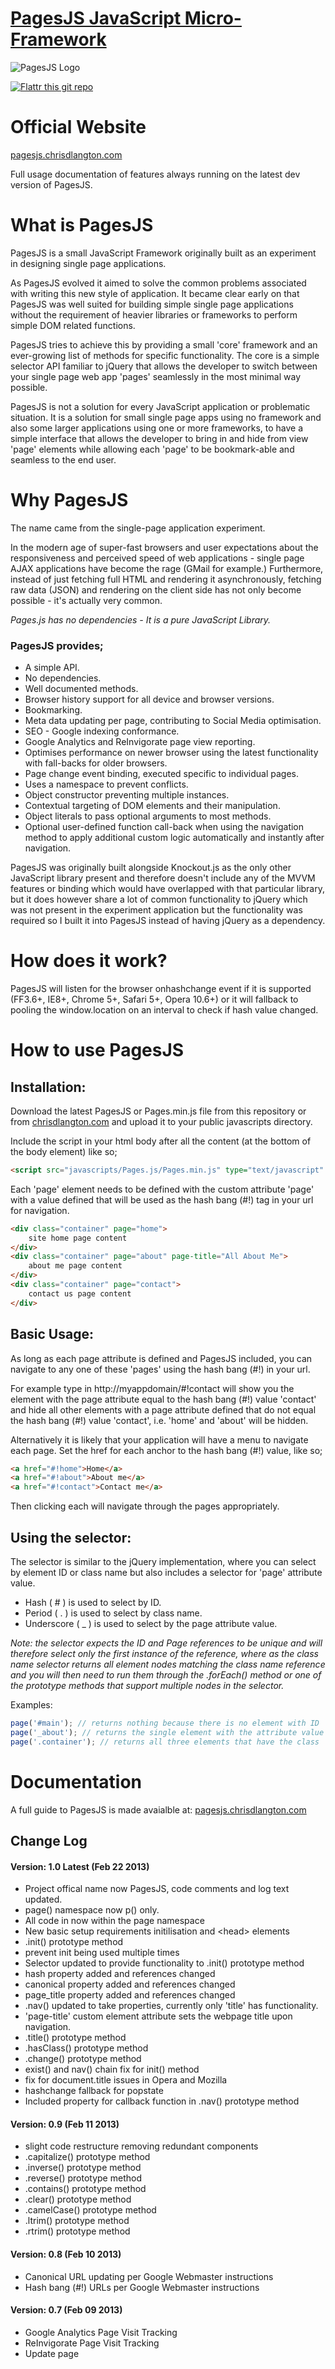 [logo]: https://raw.github.com/chrisdlangton/pages.js/master/logo.png "PagesJS Logo"
[1]: http://pagesjs.chrisdlangton.com/
[2]: http://chrisdlangton.com/

[PagesJS JavaScript Micro-Framework][1]
========

![PagesJS Logo][logo]

[![Flattr this git repo](http://api.flattr.com/button/flattr-badge-large.png)](https://flattr.com/submit/auto?user_id=chrisdlangton&url=https://github.com/chrisdlangton/pages.js&title=PagesJS&language=&tags=github&category=software)

# Official Website
[pagesjs.chrisdlangton.com][1]

Full usage documentation of features always running on the latest dev version of PagesJS.

# What is PagesJS

PagesJS is a small JavaScript Framework originally built as an experiment in designing single page applications. 

As PagesJS evolved it aimed to solve the common problems associated with writing this new style of application. It became clear early on that PagesJS was well suited for building simple single page applications without the requirement of heavier libraries or frameworks to perform simple DOM related functions.

PagesJS tries to achieve this by providing a small 'core' framework and an ever-growing list of methods for specific functionality. The core is a simple selector API familiar to jQuery that allows the developer to switch between your single page web app 'pages' seamlessly in the most minimal way possible.

PagesJS is not a solution for every JavaScript application or problematic situation. It is a solution for small single page apps using no framework and also some larger applications using one or more frameworks, to have a simple interface that allows the developer to bring in and hide from view 'page' elements while allowing each 'page' to be bookmark-able and seamless to the end user.

# Why PagesJS

The name came from the single-page application experiment.

In the modern age of super-fast browsers and user expectations about the responsiveness and perceived speed of web applications - single page AJAX applications have become the rage (GMail for example.) Furthermore, instead of just fetching full HTML and rendering it asynchronously, fetching raw data (JSON) and rendering on the client side has not only become possible - it's actually very common.

_Pages.js has no dependencies - It is a pure JavaScript Library._

### PagesJS provides;

* A simple API.
* No dependencies.
* Well documented methods.
* Browser history support for all device and browser versions.
* Bookmarking.
* Meta data updating per page, contributing to Social Media optimisation.
* SEO - Google indexing conformance.
* Google Analytics and ReInvigorate page view reporting.
* Optimises performance on newer browser using the latest functionality with fall-backs for older browsers.
* Page change event binding, executed specific to individual pages.
* Uses a namespace to prevent conflicts.
* Object constructor preventing multiple instances.
* Contextual targeting of DOM elements and their manipulation.
* Object literals to pass optional arguments to most methods.
* Optional user-defined function call-back when using the navigation method to apply additional custom logic automatically and instantly after navigation.

PagesJS was originally built alongside Knockout.js as the only other JavaScript library present and therefore doesn't include any of the MVVM features or binding which would have overlapped with that particular library, but it does however share a lot of common functionality to jQuery which was not present in the experiment application but the functionality was required so I built it into PagesJS instead of having jQuery as a dependency.

# How does it work?

PagesJS will listen for the browser onhashchange event if it is supported (FF3.6+, IE8+, Chrome 5+, Safari 5+, Opera 10.6+) or it will fallback to pooling the window.location on an interval to check if hash value changed. 

# How to use PagesJS

## Installation:

Download the latest PagesJS or Pages.min.js file from this repository or from [chrisdlangton.com][2] and upload it to  your public javascripts directory. 

Include the script in your html body after all the content (at the bottom of the body element) like so;

```html
<script src="javascripts/Pages.js/Pages.min.js" type="text/javascript" charset="utf-8"></script>
```

Each 'page' element needs to be defined with the custom attribute 'page' with a value defined that will be used as the hash bang (#!) tag in your url for navigation.

```html
<div class="container" page="home">
    site home page content
</div>
<div class="container" page="about" page-title="All About Me">
    about me page content
</div>
<div class="container" page="contact">
    contact us page content
</div>
```

## Basic Usage:

As long as each page attribute is defined and PagesJS included, you can navigate to any one of these 'pages' using the hash bang (#!) in your url.

For example type in http://myappdomain/#!contact will show you the element with the page attribute equal to the hash bang (#!) value 'contact' and hide all other elements with a page attribute defined that do not equal the hash bang (#!) value 'contact', i.e. 'home' and 'about' will be hidden.

Alternatively it is likely that your application will have a menu to navigate each page. Set the href for each anchor to the hash bang (#!) value, like so;

```html
<a href="#!home">Home</a>
<a href="#!about">About me</a>
<a href="#!contact">Contact me</a>
```

Then clicking each will navigate through the pages appropriately.

## Using the selector:

The selector is similar to the jQuery implementation, where you can select by element ID or class name but also includes a selector for 'page' attribute value.

* Hash ( # ) is used to select by ID. 
* Period ( . ) is used to select by class name. 
* Underscore ( _ ) is used to select by the page attribute value.

_Note: the selector expects the ID and Page references to be unique and will therefore select only the first instance of the reference, where as the class name selector returns all element nodes matching the class name reference and you will then need to run them through the .forEach() method or one of the prototype methods that support multiple nodes in the selector._

Examples:

```javascript
page('#main'); // returns nothing because there is no element with ID 'main'
page('_about'); // returns the single element with the attribute value equal to 'about'
page('.container'); // returns all three elements that have the class 'container'
```

# Documentation

A full guide to PagesJS is made avaialble at: [pagesjs.chrisdlangton.com][1]

## Change Log

#### Version: 1.0 Latest (Feb 22 2013)

* Project offical name now PagesJS, code comments and log text updated.
* page() namespace now p() only.
* All code in now within the page namespace
* New basic setup requirements initilisation and &lt;head&gt; elements
* .init() prototype method
* prevent init being used multiple times
* Selector updated to provide functionality to .init() prototype method
* hash property added and references changed
* canonical property added and references changed
* page_title property added and references changed
* .nav() updated to take properties, currently only 'title' has functionality.
* 'page-title' custom element attribute sets the webpage title upon navigation.
* .title() prototype method
* .hasClass() prototype method
* .change() prototype method
* exist() and nav() chain fix for init() method
* fix for document.title issues in Opera and Mozilla
* hashchange fallback for popstate
* Included property for callback function in .nav() prototype method

#### Version: 0.9 (Feb 11 2013)

* slight code restructure removing redundant components
* .capitalize() prototype method
* .inverse() prototype method
* .reverse() prototype method
* .contains() prototype method
* .clear() prototype method
* .camelCase() prototype method
* .ltrim() prototype method
* .rtrim() prototype method

#### Version: 0.8 (Feb 10 2013)

* Canonical URL updating per Google Webmaster instructions
* Hash bang (#!) URLs per Google Webmaster instructions

#### Version: 0.7 (Feb 09 2013)

* Google Analytics Page Visit Tracking
* ReInvigorate Page Visit Tracking
* Update page <title> to include (append) the hash value
 
#### Version: 0.6 (Feb 07 2013)

* .goTo() prototype method
* document readystate fix

#### Version: 0.5 (Feb 05 2013)

* page() element class selector
* .getElementsByClassName fix
* .forEach fix
* .forEach() prototype method
* .trim() prototype method
* .stringify() prototype method
* .parse() prototype method
* .append() prototype method
* .prepend() prototype method

#### Version: 0.4 (Jan 22 2013)

* .disable() prototype method
* .enable() prototype method
* .remove() prototype method
* .empty() prototype method
* .html() prototype method
* .val() prototype method

#### Version: 0.3 (Jan 20 2013)

* .indexOf fix
* .exist() prototype method
* .toggle() prototype method
* .style() prototype method
* .addClass() prototype method
* .removeClass() prototype method

#### Version: 0.2 (Jan 17 2013)

* page() element page attribute selector
* hash and page attribute controls
* document readystate navigation for bookmarking
* .attr() prototype method
* .addPage() prototype method
* .removePage() prototype method
* .hide() prototype method
* .show() prototype method

#### Version: 0.1 (Jan 07 2013)
 
* page() element id selector
* .nav prototype method
